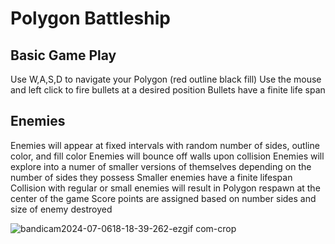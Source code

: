 # Polygon Battleship
## Basic Game Play
Use W,A,S,D to navigate your Polygon (red outline black fill)
Use the mouse and left click to fire bullets at a desired position
Bullets have a finite life span

## Enemies
Enemies will appear at fixed intervals with random number of sides, outline color, and fill color
Enemies will bounce off walls upon collision
Enemies will explore into a numer of smaller versions of themselves depending on the number of sides they possess
Smaller enemies have a finite lifespan 
Collision with regular or small enemies will result in Polygon respawn at the center of the game
Score points are assigned based on number sides and size of enemy destroyed 

![bandicam2024-07-0618-18-39-262-ezgif com-crop](https://github.com/user-attachments/assets/487c2037-d923-4c22-96ba-5edeb76c5407)

